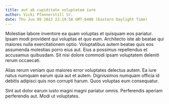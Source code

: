 ```yaml
---
title: aut ab cupiditate voluptatem iure
author: Vicki Pfannerstill Sr.
date: Thu Jun 09 2022 22:19:58 GMT-0400 (Eastern Daylight Time)
---
```

Molestiae labore inventore ea quam voluptas et quisquam eos pariatur. Ipsam modi provident qui voluptas et quo eum. Architecto iste ab beatae qui maiores nulla exercitationem optio. Voluptatibus autem beatae quis eos assumenda molestias porro eius aut. Eius a possimus repellendus et accusamus quibusdam. Sit nisi dolore commodi ipsam voluptatem deleniti rerum occaecati.

 Alias rerum veniam quo maiores error voluptates delectus autem. Ea iure natus numquam earum quia aut et autem. Dignissimos numquam officia id debitis adipisci quis non corrupti harum. Quos voluptas eum consequatur.

 Sint aut dolor earum iusto magni magni pariatur omnis. Perferendis aperiam perferendis aut. Modi ut voluptates.